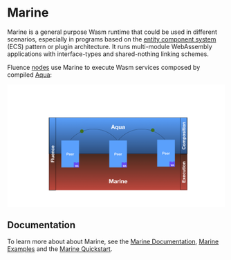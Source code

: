 # Marine

Marine is a general purpose Wasm runtime that could be used in different scenarios, especially in programs based on the [entity component system](https://en.wikipedia.org/wiki/Entity_component_system) (ECS) pattern or plugin architecture. It runs multi-module WebAssembly applications with interface-types and shared-nothing linking schemes.

Fluence [nodes](https://github.com/fluencelabs/fluence) use Marine to execute Wasm services composed by compiled [Aqua](https://github.com/fluencelabs/aqua):

<p align="center" width="100%">
    <img alt="fluence stack" align="center" src="images/aqua_marine_stack.png" width="900"/>
</p>

## Documentation

To learn more about about Marine, see the [Marine Documentation](https://doc.fluence.dev/docs/knowledge_aquamarine/marine), [Marine Examples](https://github.com/fluencelabs/examples/tree/main/marine-examples) and the [Marine Quickstart](https://doc.fluence.dev/docs/quick-start/2.-hosted-services).

